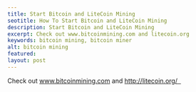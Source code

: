 ```yaml
---
title: Start Bitcoin and LiteCoin Mining
seotitle: How To Start Bitcoin and LiteCoin Mining
description: Start Bitcoin and LiteCoin Mining
excerpt: Check out www.bitcoinmining.com and litecoin.org
keywords: bitcoin mining, bitcoin miner
alt: bitcoin mining
featured: 
layout: post
---
```

Check out www.bitcoinmining.com and http://litecoin.org/  
